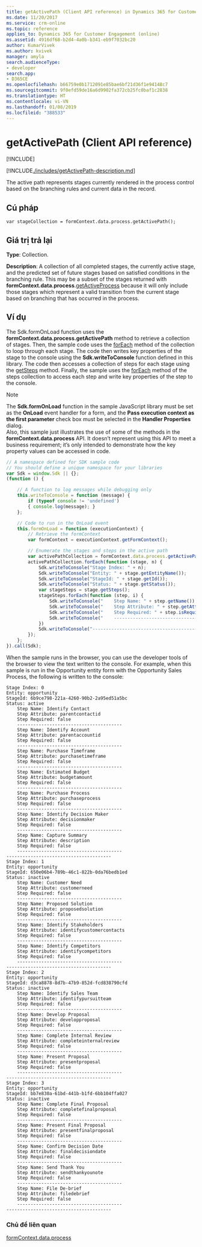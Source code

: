 ```yaml
---
title: getActivePath (Client API reference) in Dynamics 365 for Customer Engagement| MicrosoftDocs
ms.date: 11/20/2017
ms.service: crm-online
ms.topic: reference
applies_to: Dynamics 365 for Customer Engagement (online)
ms.assetid: 4916df68-b2d4-4a0b-b341-eb9f7032bc20
author: KumarVivek
ms.author: kvivek
manager: amyla
search.audienceType:
- developer
search.app:
- D365CE
ms.openlocfilehash: b66759e0b1712091e85bae6bf21d36f1e94148c7
ms.sourcegitcommit: 9f0efd59de16a6d9902fa372cb25fc0baf1c2838
ms.translationtype: HT
ms.contentlocale: vi-VN
ms.lasthandoff: 01/08/2019
ms.locfileid: "388533"
---
```

# <a name="getactivepath-client-api-reference"></a>getActivePath (Client API reference)

[!INCLUDE[](../../../../../includes/cc_applies_to_update_9_0_0.md)]

[!INCLUDE[./includes/getActivePath-description.md](./includes/getActivePath-description.md)]

The active path represents stages currently rendered in the process control based on the branching rules and current data in the record.

## <a name="syntax"></a>Cú pháp

`var stageCollection = formContext.data.process.getActivePath();`

## <a name="return-value"></a>Giá trị trả lại

**Type**: Collection. 

**Description**: A collection of all completed stages, the currently active stage, and the predicted set of future stages based on satisfied conditions in the branching rule. This may be a subset of the stages returned with **formContext.data.process**.[getActiveProcess](../activeprocess/getActiveProcess.md) because it will only include those stages which represent a valid transition from the current stage based on branching that has occurred in the process.

## <a name="example"></a>Ví dụ

The Sdk.formOnLoad function uses the **formContext.data.process.getActivePath** method to retrieve a collection of stages. Then, the sample code uses the [forEach](../../collections/forEach.md) method of the collection to loop through each stage. The code then writes key properties of the stage to the console using the **Sdk.writeToConsole** function defined in this library. The code then accesses a collection of steps for each stage using the [getSteps](../stage/getSteps.md) method. Finally, the sample uses the [forEach](../../collections/forEach.md) method of the steps collection to access each step and write key properties of the step to the console.

>[!NOTE]
>The **Sdk.formOnLoad** function in the sample JavaScript library must be set as the **OnLoad** event handler for a form, and the **Pass execution context as the first parameter** check box must be selected in the **Handler Properties** dialog.<br/>Also, this sample just illustrates the use of some of the methods in the **formContext.data.process** API. It doesn’t represent using this API to meet a business requirement; it’s only intended to demonstrate how the key property values can be accessed in code.

```JavaScript
// A namespace defined for SDK sample code
// You should define a unique namespace for your libraries
var Sdk = window.Sdk || {};
(function () {

    // A function to log messages while debugging only
    this.writeToConsole = function (message) {
        if (typeof console != 'undefined')
        { console.log(message); }
    };

    // Code to run in the OnLoad event 
    this.formOnLoad = function (executionContext) {
        // Retrieve the formContext
        var formContext = executionContext.getFormContext();

        // Enumerate the stages and steps in the active path
        var activePathCollection = formContext.data.process.getActivePath();
        activePathCollection.forEach(function (stage, n) {
            Sdk.writeToConsole("Stage Index: " + n);
            Sdk.writeToConsole("Entity: " + stage.getEntityName());
            Sdk.writeToConsole("StageId: " + stage.getId());
            Sdk.writeToConsole("Status: " + stage.getStatus());
            var stageSteps = stage.getSteps();
            stageSteps.forEach(function (step, i) {
                Sdk.writeToConsole("    Step Name: " + step.getName());
                Sdk.writeToConsole("    Step Attribute: " + step.getAttribute());
                Sdk.writeToConsole("    Step Required: " + step.isRequired());
                Sdk.writeToConsole("    ---------------------------------------")
            })
            Sdk.writeToConsole("---------------------------------------")
        });
    };
}).call(Sdk);
```

When the sample runs in the browser, you can use the developer tools of the browser to view the text written to the console. For example, when this sample is run in the Opportunity entity form with the Opportunity Sales Process, the following is written to the console:

```
Stage Index: 0
Entity: opportunity
StageId: 6b9ce798-221a-4260-90b2-2a95ed51a5bc
Status: active
    Step Name: Identify Contact
    Step Attribute: parentcontactid
    Step Required: false
    ---------------------------------------
    Step Name: Identify Account
    Step Attribute: parentaccountid
    Step Required: false
    ---------------------------------------
    Step Name: Purchase Timeframe
    Step Attribute: purchasetimeframe
    Step Required: false
    ---------------------------------------
    Step Name: Estimated Budget
    Step Attribute: budgetamount
    Step Required: false
    ---------------------------------------
    Step Name: Purchase Process
    Step Attribute: purchaseprocess
    Step Required: false
    ---------------------------------------
    Step Name: Identify Decision Maker
    Step Attribute: decisionmaker
    Step Required: false
    ---------------------------------------
    Step Name: Capture Summary
    Step Attribute: description
    Step Required: false
    ---------------------------------------
---------------------------------------
Stage Index: 1
Entity: opportunity
StageId: 650e06b4-789b-46c1-822b-0da76bedb1ed
Status: inactive
    Step Name: Customer Need
    Step Attribute: customerneed
    Step Required: false
    ---------------------------------------
    Step Name: Proposed Solution
    Step Attribute: proposedsolution
    Step Required: false
    ---------------------------------------
    Step Name: Identify Stakeholders
    Step Attribute: identifycustomercontacts
    Step Required: false
    ---------------------------------------
    Step Name: Identify Competitors
    Step Attribute: identifycompetitors
    Step Required: false
    ---------------------------------------
---------------------------------------
Stage Index: 2
Entity: opportunity
StageId: d3ca8878-8d7b-47b9-852d-fcd838790cfd
Status: inactive
    Step Name: Identify Sales Team
    Step Attribute: identifypursuitteam
    Step Required: false
    ---------------------------------------
    Step Name: Develop Proposal
    Step Attribute: developproposal
    Step Required: false
    ---------------------------------------
    Step Name: Complete Internal Review
    Step Attribute: completeinternalreview
    Step Required: false
    ---------------------------------------
    Step Name: Present Proposal
    Step Attribute: presentproposal
    Step Required: false
    ---------------------------------------
---------------------------------------
Stage Index: 3
Entity: opportunity
StageId: bb7e830a-61bd-441b-b1fd-6bb104ffa027
Status: inactive
    Step Name: Complete Final Proposal
    Step Attribute: completefinalproposal
    Step Required: false
    ---------------------------------------
    Step Name: Present Final Proposal
    Step Attribute: presentfinalproposal
    Step Required: false
    ---------------------------------------
    Step Name: Confirm Decision Date
    Step Attribute: finaldecisiondate
    Step Required: false
    ---------------------------------------
    Step Name: Send Thank You
    Step Attribute: sendthankyounote
    Step Required: false
    ---------------------------------------
    Step Name: File De-brief
    Step Attribute: filedebrief
    Step Required: false
    ---------------------------------------
---------------------------------------
```

### <a name="related-topics"></a>Chủ đề liên quan

[formContext.data.process](../../formContext-data-process.md)
 


